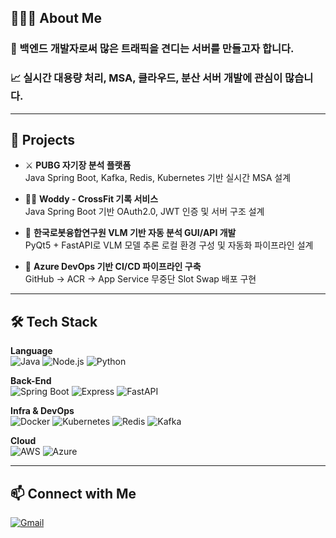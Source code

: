 ## 👨🏻‍💻 About Me

### 🔧 백엔드 개발자로써 많은 트래픽을 견디는 서버를 만들고자 합니다.
### 📈 실시간 대용량 처리, MSA, 클라우드, 분산 서버 개발에 관심이 많습니다.

---

## 🧩 Projects
- ⚔️ **PUBG 자기장 분석 플랫폼**  
  Java Spring Boot, Kafka, Redis, Kubernetes 기반 실시간 MSA 설계
  
- 🏋️‍♀️ **Woddy - CrossFit 기록 서비스**  
  Java Spring Boot 기반 OAuth2.0, JWT 인증 및 서버 구조 설계

- 🤖 **한국로봇융합연구원 VLM 기반 자동 분석 GUI/API 개발**  
  PyQt5 + FastAPI로 VLM 모델 추론 로컬 환경 구성 및 자동화 파이프라인 설계

- 🍃 **Azure DevOps 기반 CI/CD 파이프라인 구축**  
  GitHub → ACR → App Service 무중단 Slot Swap 배포 구현

---

## 🛠️ Tech Stack

**Language**  
![Java](https://img.shields.io/badge/Java-007396?style=flat-square&logo=Java&logoColor=white)
![Node.js](https://img.shields.io/badge/Node.js-339933?style=flat-square&logo=node.js&logoColor=white)
![Python](https://img.shields.io/badge/Python-3776AB?style=flat-square&logo=python&logoColor=white)

**Back-End**  
![Spring Boot](https://img.shields.io/badge/Spring%20Boot-6DB33F?style=flat-square&logo=spring-boot&logoColor=white)
![Express](https://img.shields.io/badge/Express.js-000000?style=flat-square&logo=express&logoColor=white)
![FastAPI](https://img.shields.io/badge/FastAPI-005571?style=flat-square&logo=fastapi)

**Infra & DevOps**  
![Docker](https://img.shields.io/badge/Docker-2496ED?style=flat-square&logo=docker&logoColor=white)
![Kubernetes](https://img.shields.io/badge/Kubernetes-326CE5?style=flat-square&logo=kubernetes&logoColor=white)
![Redis](https://img.shields.io/badge/Redis-DC382D?style=flat-square&logo=redis&logoColor=white)
![Kafka](https://img.shields.io/badge/Kafka-231F20?style=flat-square&logo=apache-kafka)

**Cloud**  
![AWS](https://img.shields.io/badge/AWS-232F3E?style=flat-square&logo=amazon-aws&logoColor=white)
![Azure](https://img.shields.io/badge/Azure-0078D4?style=flat-square&logo=microsoft-azure&logoColor=white)

---

## 📫 Connect with Me

[![Gmail](https://img.shields.io/badge/Gmail-totopark0@gmail.com-red?style=flat-square&logo=gmail&logoColor=white)](mailto:totopark0@gmail.com)
